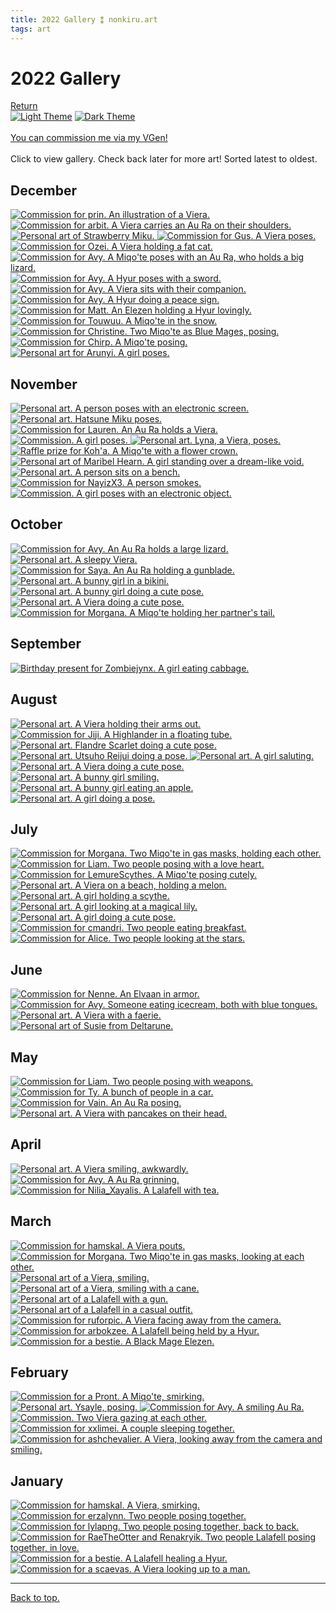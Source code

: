 ```yaml
---
title: 2022 Gallery ⁑ nonkiru.art
tags: art
---
```


<!-- bulk resize 300 height -->
<h1>2022 Gallery</h1>
<a href="/art/">Return</a>
<br>
<a href="javascript:;" class="a_img" onclick="lightmode()" onmouseover="document.light.src='/assets/website/light_theme_hover.png';" onmouseout="document.light.src='/assets/website/light_theme.png';" 
onfocus="document.light.src='/assets/website/light_theme_hover.png';" onfocusout="document.light.src='/assets/website/light_theme.png';">
<img src="/assets/website/light_theme.png" alt="Light Theme" name="light"></a>
<a href="javascript:;" class="a_img" onclick="darkmode()" onmouseover="document.dark.src='/assets/website/dark_theme_hover.png';" onmouseout="document.dark.src='/assets/website/dark_theme.png';" 
onfocus="document.dark.src='/assets/website/dark_theme_hover.png';" onfocusout="document.dark.src='/assets/website/dark_theme.png';">
<img src="/assets/website/dark_theme.png" alt="Dark Theme" name="dark"></a>

<br>
<br><a href="https://vgen.co/nonkiru">You can commission me via my VGen!</a>
<br>
<br>Click to view gallery. Check back later for more art! Sorted latest to oldest.
<div class="gallery">
<h2>December</h2>
<a href="/../assets/artwork/2022/prin.jpg" data-fancybox="gallery" data-caption="Commission for prin. An illustration of a Viera.">
    <img src="/../assets/artwork/2022/low/prin.jpg" alt="Commission for prin. An illustration of a Viera."  loading="lazy" />
</a>

<a href="/../assets/artwork/2022/arbit.jpg" data-fancybox="gallery" data-caption="Commission for arbit. A Viera carries an Au Ra on their shoulders.">
    <img src="/../assets/artwork/2022/low/arbit.jpg" alt="Commission for arbit. A Viera carries an Au Ra on their shoulders."  loading="lazy" />
</a>

<a href="/../assets/artwork/2022/strawberrymiku.jpg" data-fancybox="gallery" data-caption="Personal art of Strawberry Miku.">
    <img src="/../assets/artwork/2022/low/strawberrymiku.jpg" alt="Personal art of Strawberry Miku."  loading="lazy" />
</a>

<a href="/../assets/artwork/2022/gus.jpg" data-fancybox="gallery" data-caption="Commission for Gus. A Viera poses.">
    <img src="/../assets/artwork/2022/low/gus.jpg" alt="Commission for Gus. A Viera poses."  loading="lazy" />
</a>

<a href="/../assets/artwork/2022/ozei.jpg" data-fancybox="gallery" data-caption="Commission for Ozei. A Viera holding a fat cat.">
    <img src="/../assets/artwork/2022/low/ozei.jpg" alt="Commission for Ozei. A Viera holding a fat cat."  loading="lazy" />
</a>

<a href="/../assets/artwork/2022/avyvok2.jpg" data-fancybox="gallery" data-caption="Commission for Avy. A Miqo'te poses with an Au Ra, who holds a big lizard.">
    <img src="/../assets/artwork/2022/low/avyvok2.jpg" alt="Commission for Avy. A Miqo'te poses with an Au Ra, who holds a big lizard."  loading="lazy" />
</a>

<a href="/../assets/artwork/2022/jones.jpg" data-fancybox="gallery" data-caption="Commission for Avy. A Hyur poses with a sword.">
    <img src="/../assets/artwork/2022/low/jones.jpg" alt="Commission for Avy. A Hyur poses with a sword."  loading="lazy" />
</a>

<a href="/../assets/artwork/2022/myuriavy.jpg" data-fancybox="gallery" data-caption="Commission for Avy. A Viera sits with their companion.">
    <img src="/../assets/artwork/2022/low/myuriavy.jpg" alt="Commission for Avy. A Viera sits with their companion."  loading="lazy" />
</a>

<a href="/../assets/artwork/2022/ijidoa.jpg" data-fancybox="gallery" data-caption="Commission for Avy. A Hyur doing a peace sign.">
    <img src="/../assets/artwork/2022/low/ijidoa.jpg" alt="Commission for Avy. A Hyur doing a peace sign."  loading="lazy" />
</a>

<a href="/../assets/artwork/2022/matt.jpg" data-fancybox="gallery" data-caption="Commission for Matt. An Elezen holding a Hyur lovingly.">
    <img src="/../assets/artwork/2022/low/matt.jpg" alt="Commission for Matt. An Elezen holding a Hyur lovingly."  loading="lazy" />
</a>

<a href="/../assets/artwork/2022/touwuu.jpg" data-fancybox="gallery" data-caption="Commission for Touwuu. A Miqo'te in the snow.">
    <img src="/../assets/artwork/2022/low/touwuu.jpg" alt="Commission for Touwuu. A Miqo'te in the snow."  loading="lazy" />
</a>

<a href="/../assets/artwork/2022/christine.jpg" data-fancybox="gallery" data-caption="Commission for Christine. Two Miqo'te as Blue Mages, posing.">
    <img src="/../assets/artwork/2022/low/christine.jpg" alt="Commission for Christine. Two Miqo'te as Blue Mages, posing."  loading="lazy" />
</a>

<a href="/../assets/artwork/2022/chrip.jpg" data-fancybox="gallery" data-caption="Commission for Chirp. A Miqo'te posing.">
    <img src="/../assets/artwork/2022/low/chrip.jpg" alt="Commission for Chirp. A Miqo'te posing."  loading="lazy" />
</a>

<a href="/../assets/artwork/2022/nadia.jpg" data-fancybox="gallery" data-caption="Personal art for Arunyi. A girl poses.">
    <img src="/../assets/artwork/2022/low/nadia.jpg" alt="Personal art for Arunyi. A girl poses."  loading="lazy" />
</a>

<h2>November</h2>
<a href="/../assets/artwork/2022/jupiter.jpg" data-fancybox="gallery" data-caption="Personal art. A person poses with an electronic screen.">
    <img src="/../assets/artwork/2022/low/jupiter.jpg" alt="Personal art. A person poses with an electronic screen."  loading="lazy" />
</a>

<a href="/../assets/artwork/2022/miku.jpg" data-fancybox="gallery" data-caption="Personal art. Hatsune Miku poses.">
    <img src="/../assets/artwork/2022/low/miku.jpg" alt="Personal art. Hatsune Miku poses."  loading="lazy" />
</a>

<a href="/../assets/artwork/2022/lauren.jpg" data-fancybox="gallery" data-caption="Commission for Lauren. An Au Ra holds a Viera.">
    <img src="/../assets/artwork/2022/low/lauren.jpg" alt="Commission for Lauren. An Au Ra holds a Viera."  loading="lazy" />
</a>

<a href="/../assets/artwork/2022/kiso2.jpg" data-fancybox="gallery" data-caption="Commission. A girl poses.">
    <img src="/../assets/artwork/2022/low/kiso2.jpg" alt="Commission. A girl poses."  loading="lazy" />
</a>

<a href="/../assets/artwork/2022/lyna.jpg" data-fancybox="gallery" data-caption="Personal art. Lyna, a Viera, poses.">
    <img src="/../assets/artwork/2022/low/lyna.jpg" alt="Personal art. Lyna, a Viera, poses."  loading="lazy" />
</a>

<a href="/../assets/artwork/2022/koha.jpg" data-fancybox="gallery" data-caption="Raffle prize for Koh'a. A Miqo'te with a flower crown.">
    <img src="/../assets/artwork/2022/low/koha.jpg" alt="Raffle prize for Koh'a. A Miqo'te with a flower crown."  loading="lazy" />
</a>

<a href="/../assets/artwork/2022/maribel.jpg" data-fancybox="gallery" data-caption="Personal art of Maribel Hearn. A girl standing over a dream-like void.">
    <img src="/../assets/artwork/2022/low/maribel.jpg" alt="Personal art of Maribel Hearn. A girl standing over a dream-like void."  loading="lazy" />
</a>

<a href="/../assets/artwork/2022/myurinohn.jpg" data-fancybox="gallery" data-caption="Personal art. A person sits on a bench.">
    <img src="/../assets/artwork/2022/low/myurinohn.jpg" alt="Personal art. A person sits on a bench."  loading="lazy" />
</a>

<a href="/../assets/artwork/2022/NayizX3.jpg" data-fancybox="gallery" data-caption="Commission for NayizX3. A person smokes.">
    <img src="/../assets/artwork/2022/low/NayizX3.jpg" alt="Commission for NayizX3. A person smokes."  loading="lazy" />
</a>

<a href="/../assets/artwork/2022/kiso.jpg" data-fancybox="gallery" data-caption="Commission. A girl poses with an electronic object.">
    <img src="/../assets/artwork/2022/low/kiso.jpg" alt="Commission. A girl poses with an electronic object."  loading="lazy" />
</a>

<h2>October</h2>
<a href="/../assets/artwork/2022/voksis.jpg" data-fancybox="gallery" data-caption="Commission for Avy. An Au Ra holds a large lizard.">
    <img src="/../assets/artwork/2022/low/voksis.jpg" alt="Commission for Avy. An Au Ra holds a large lizard."  loading="lazy" />
</a>

<a href="/../assets/artwork/2022/myurisleepy.jpg" data-fancybox="gallery" data-caption="Personal art. A sleepy Viera.">
    <img src="/../assets/artwork/2022/low/myurisleepy.jpg" alt="Personal art. A sleepy Viera."  loading="lazy" />
</a>

<a href="/../assets/artwork/2022/saya.jpg" data-fancybox="gallery" data-caption="Commission for Saya. An Au Ra holding a gunblade.">
    <img src="/../assets/artwork/2022/low/saya.jpg" alt="Commission for Saya. An Au Ra holding a gunblade."  loading="lazy" />
</a>

<a href="/../assets/artwork/2022/beach.jpg" data-fancybox="gallery" data-caption="Personal art. A bunny girl in a bikini.">
    <img src="/../assets/artwork/2022/low/beach.jpg" alt="Personal art. A bunny girl in a bikini."  loading="lazy" />
</a>

<a href="/../assets/artwork/2022/non.jpg" data-fancybox="gallery" data-caption="Personal art. A bunny girl doing a cute pose.">
    <img src="/../assets/artwork/2022/low/non.jpg" alt="Personal art. A bunny girl doing a cute pose."  loading="lazy" />
</a>

<a href="/../assets/artwork/2022/myuri.jpg" data-fancybox="gallery" data-caption="Personal art. A Viera doing a cute pose.">
    <img src="/../assets/artwork/2022/low/myuri.jpg" alt="Personal art. A Viera doing a cute pose."  loading="lazy" />
</a>

<a href="/../assets/artwork/2022/morg.jpg" data-fancybox="gallery" data-caption="Commission for Morgana. A Miqo'te holding her partner's tail.">
    <img src="/../assets/artwork/2022/low/marcus.jpg" alt="Commission for Morgana. A Miqo'te holding her partner's tail."  loading="lazy" />
</a>

<h2>September</h2>
<a href="/../assets/artwork/2022/marybirthday.jpg" data-fancybox="gallery" data-caption="Birthday present for Zombiejynx. A girl eating cabbage.">
    <img src="/../assets/artwork/2022/low/marybirthday.jpg" alt="Birthday present for Zombiejynx. A girl eating cabbage."  loading="lazy" />
</a>


<h2>August</h2>
<a href="/../assets/artwork/2022/myuri2.jpg" data-fancybox="gallery" data-caption="Personal art. A Viera holding their arms out.">
    <img src="/../assets/artwork/2022/low/myuri2.jpg" alt="Personal art. A Viera holding their arms out."  loading="lazy" />
</a>

<a href="/../assets/artwork/2022/jiji.jpg" data-fancybox="gallery" data-caption="Commission for Jiji. A Highlander in a floating tube.">
    <img src="/../assets/artwork/2022/low/jiji.jpg" alt="Commission for Jiji. A Highlander in a floating tube."  loading="lazy" />
</a>

<a href="/../assets/artwork/2022/flandre.jpg" data-fancybox="gallery" data-caption="Personal art. Flandre Scarlet doing a cute pose.">
    <img src="/../assets/artwork/2022/low/flandre.jpg" alt="Personal art. Flandre Scarlet doing a cute pose."  loading="lazy" />
</a>

<a href="/../assets/artwork/2022/okuu.jpg" data-fancybox="gallery" data-caption="Personal art. Utsuho Reijui doing a pose.">
    <img src="/../assets/artwork/2022/low/okuu.jpg" alt="Personal art. Utsuho Reijui doing a pose."  loading="lazy" />
</a>

<a href="/../assets/artwork/2022/rune.jpg" data-fancybox="gallery" data-caption="Personal art. A girl saluting.">
    <img src="/../assets/artwork/2022/low/rune.jpg" alt="Personal art. A girl saluting."  loading="lazy" />
</a>

<a href="/../assets/artwork/2022/myu.jpg" data-fancybox="gallery" data-caption="Personal art. A Viera doing a cute pose.">
    <img src="/../assets/artwork/2022/low/myu.jpg" alt="Personal art. A Viera doing a cute pose."  loading="lazy" />
</a>

<a href="/../assets/artwork/2022/bnuuy.jpg" data-fancybox="gallery" data-caption="Personal art. A bunny girl smiling.">
    <img src="/../assets/artwork/2022/low/bnuuy.jpg" alt="Personal art. A bunny girl smiling."  loading="lazy" />
</a>

<a href="/../assets/artwork/2022/bunnycind.jpg" data-fancybox="gallery" data-caption="Personal art. A bunny girl eating an apple.">
    <img src="/../assets/artwork/2022/low/bunnycind.jpg" alt="Personal art. A bunny girl eating an apple."  loading="lazy" />
</a>

<a href="/../assets/artwork/2022/sui.jpg" data-fancybox="gallery" data-caption="Personal art. A girl doing a pose.">
    <img src="/../assets/artwork/2022/low/sui.jpg" alt="Personal art. A girl doing a pose."  loading="lazy" />
</a>


<h2>July</h2>
<a href="/../assets/artwork/2022/coffin.jpg" data-fancybox="gallery" data-caption="Commission for Morgana. Two Miqo'te in gas masks, holding each other.">
    <img src="/../assets/artwork/2022/low/coffin.jpg" alt="Commission for Morgana. Two Miqo'te in gas masks, holding each other."  loading="lazy" />
</a>

<a href="/../assets/artwork/2022/liam.jpg" data-fancybox="gallery" data-caption="Commission for Liam. Two people posing with a love heart.">
    <img src="/../assets/artwork/2022/low/liam.jpg" alt="Commission for Liam. Two people posing with a love heart."  loading="lazy" />
</a>

<a href="/../assets/artwork/2022/lemurescythes.jpg" data-fancybox="gallery" data-caption="Commission for LemureScythes. A Miqo'te posing cutely.">
    <img src="/../assets/artwork/2022/low/lemurescythes.jpg" alt="Commission for LemureScythes. A Miqo'te posing cutely."  loading="lazy" />
</a>

<a href="/../assets/artwork/2022/myubeach.jpg" data-fancybox="gallery" data-caption="Personal art. A Viera on a beach, holding a melon.">
    <img src="/../assets/artwork/2022/low/myubeach.jpg" alt="Personal art. A Viera on a beach, holding a melon."  loading="lazy" />
</a>

<a href="/../assets/artwork/2022/jiji2.jpg" data-fancybox="gallery" data-caption="Personal art. A girl holding a scythe.">
    <img src="/../assets/artwork/2022/low/jiji2.jpg" alt="Personal art. A girl holding a scythe."  loading="lazy" />
</a>

<a href="/../assets/artwork/2022/poshu.jpg" data-fancybox="gallery" data-caption="Personal art. A girl looking at a magical lily.">
    <img src="/../assets/artwork/2022/low/poshu.jpg" alt="Personal art. A girl looking at a magical lily."  loading="lazy" />
</a>

<a href="/../assets/artwork/2022/myuu.jpg" data-fancybox="gallery" data-caption="Personal art. A girl doing a cute pose.">
    <img src="/../assets/artwork/2022/low/myuu.jpg" alt="Personal art. A girl doing a cute pose."  loading="lazy" />
</a>

<a href="/../assets/artwork/2022/cmandri.jpg" data-fancybox="gallery" data-caption="Commission for cmandri. Two people eating breakfast.">
    <img src="/../assets/artwork/2022/low/cmandri.jpg" alt="Commission for cmandri. Two people eating breakfast."  loading="lazy" />
</a>

<a href="/../assets/artwork/2022/alice.jpg" data-fancybox="gallery" data-caption="Commission for Alice. Two people looking at the stars.">
    <img src="/../assets/artwork/2022/low/alice.jpg" alt="Commission for Alice. Two people looking at the stars."  loading="lazy" />
</a>


<h2>June</h2>
<a href="/../assets/artwork/2022/Nenne.jpg" data-fancybox="gallery" data-caption="Commission for Nenne. An Elvaan in armor.">
    <img src="/../assets/artwork/2022/low/Nenne.jpg" alt="Commission for Nenne. An Elvaan in armor."  loading="lazy" />
</a>

<a href="/../assets/artwork/2022/bluetong.jpg" data-fancybox="gallery" data-caption="Commission for Avy. Someone eating icecream, both with blue tongues.">
    <img src="/../assets/artwork/2022/low/bluetong.jpg" alt="Commission for Avy. Someone eating icecream, both with blue tongues."  loading="lazy" />
</a>

<a href="/../assets/artwork/2022/myuuu.jpg" data-fancybox="gallery" data-caption="Personal art. A Viera with a faerie.">
    <img src="/../assets/artwork/2022/low/myuuu.jpg" alt="Personal art. A Viera with a faerie."  loading="lazy" />
</a>

<a href="/../assets/artwork/2022/susie.jpg" data-fancybox="gallery" data-caption="Personal art of Susie from Deltarune.">
    <img src="/../assets/artwork/2022/low/susie.jpg" alt="Personal art of Susie from Deltarune."  loading="lazy" />
</a>

<h2>May</h2>
<a href="/../assets/artwork/2022/liam2.jpg" data-fancybox="gallery" data-caption="Commission for Liam. Two people posing with weapons.">
    <img src="/../assets/artwork/2022/low/liam2.jpg" alt="Commission for Liam. Two people posing with weapons."  loading="lazy" />
</a>

<a href="/../assets/artwork/2022/ty.jpg" data-fancybox="gallery" data-caption="Commission for Ty. A bunch of people in a car.">
    <img src="/../assets/artwork/2022/low/ty.jpg" alt="Commission for Ty. A bunch of people in a car."  loading="lazy" />
</a>

<a href="/../assets/artwork/2022/vain.jpg" data-fancybox="gallery" data-caption="Commission for Vain. An Au Ra posing.">
    <img src="/../assets/artwork/2022/low/vain.jpg" alt="Commission for Vain. An Au Ra posing."  loading="lazy" />
</a>

<a href="/../assets/artwork/2022/myupancake.jpg" data-fancybox="gallery" data-caption="Personal art. A Viera with pancakes on their head.">
    <img src="/../assets/artwork/2022/low/myupancake.jpg" alt="Personal art. A Viera with pancakes on their head."  loading="lazy" />
</a>


<h2>April</h2>
<a href="/../assets/artwork/2022/myuriapril.jpg" data-fancybox="gallery" data-caption="Personal art. A Viera smiling, awkwardly.">
    <img src="/../assets/artwork/2022/low/myuriapril.jpg" alt="Personal art. A Viera smiling, awkwardly."  loading="lazy" />
</a>

<a href="/../assets/artwork/2022/voksis_sparkle.jpg" data-fancybox="gallery" data-caption="Commission for Avy. A Au Ra grinning.">
    <img src="/../assets/artwork/2022/low/voksis_sparkle.jpg" alt="Commission for Avy. A Au Ra grinning."  loading="lazy" />
</a>

<a href="/../assets/artwork/2022/Nilia_Xayalis.jpg" data-fancybox="gallery" data-caption="Commission for Nilia_Xayalis. A Lalafell with tea.">
    <img src="/../assets/artwork/2022/low/Nilia_Xayalis.jpg" alt="Commission for Nilia_Xayalis. A Lalafell with tea."  loading="lazy" />
</a>

<h2>March</h2>
<a href="/../assets/artwork/2022/hamskal.jpg" data-fancybox="gallery" data-caption="Commission for hamskal. A Viera pouts.">
    <img src="/../assets/artwork/2022/low/hamskal.jpg" alt="Commission for hamskal. A Viera pouts."  loading="lazy" />
</a>

<a href="/../assets/artwork/2022/coffinfetish.jpg" data-fancybox="gallery" data-caption="Commission for Morgana. Two Miqo'te in gas masks, looking at each other.">
    <img src="/../assets/artwork/2022/low/coffinfetish.jpg" alt="Commission for Morgana. Two Miqo'te in gas masks, looking at each other."  loading="lazy" />
</a>

<a href="/../assets/artwork/2022/bnuuy.jpg" data-fancybox="gallery" data-caption="Personal art of a Viera, smiling.">
    <img src="/../assets/artwork/2022/low/bnuuy.jpg" alt="Personal art of a Viera, smiling."  loading="lazy" />
</a>

<a href="/../assets/artwork/2022/bnuuy2.jpg" data-fancybox="gallery" data-caption="Personal art of a Viera, smiling with a cane.">
    <img src="/../assets/artwork/2022/low/bnuuy2.jpg" alt="Personal art of a Viera, smiling with a cane."  loading="lazy" />
</a>

<a href="/../assets/artwork/2022/gun.jpg" data-fancybox="gallery" data-caption="Personal art of a Lalafell with a gun.">
    <img src="/../assets/artwork/2022/low/gun.jpg" alt="Personal art of a Lalafell with a gun."  loading="lazy" />
</a>

<a href="/../assets/artwork/2022/warmup.jpg" data-fancybox="gallery" data-caption="Personal art of a Lalafell in a casual outfit.">
    <img src="/../assets/artwork/2022/low/warmup.jpg" alt="Personal art of a Lalafell in a casual outfit."  loading="lazy" />
</a>

<a href="/../assets/artwork/2022/ruforpic.jpg" data-fancybox="gallery" data-caption="Commission for ruforpic. A Viera facing away from the camera.">
    <img src="/../assets/artwork/2022/low/ruforpic.jpg" alt="Commission for ruforpic. A Viera facing away from the camera."  loading="lazy" />
</a>

<a href="/../assets/artwork/2022/arbokzee.jpg" data-fancybox="gallery" data-caption="Commission for arbokzee. A Lalafell being held by a Hyur.">
    <img src="/../assets/artwork/2022/low/arbokzee.jpg" alt="Commission for arbokzee. A Lalafell being held by a Hyur.  "  loading="lazy" />
</a>

<a href="/../assets/artwork/2022/obr.jpg" data-fancybox="gallery" data-caption="Commission for a bestie. A Black Mage Elezen.">
    <img src="/../assets/artwork/2022/low/obr.jpg" alt="Commission for a bestie. A Black Mage Elezen."  loading="lazy" />
</a>

<h2>February</h2>
<a href="/../assets/artwork/2022/pront.jpg" data-fancybox="gallery" data-caption="Commission for a Pront. A Miqo'te, smirking.">
    <img src="/../assets/artwork/2022/low/pront.jpg" alt="Commission for a Pront. A Miqo'te, smirking."  loading="lazy" />
</a>

<a href="/../assets/artwork/2022/ysayle.jpg" data-fancybox="gallery" data-caption="Personal art. Ysayle, posing.">
    <img src="/../assets/artwork/2022/low/ysayle.jpg" alt="Personal art. Ysayle, posing."  loading="lazy" />
</a>

<a href="/../assets/artwork/2022/voksis2.jpg" data-fancybox="gallery" data-caption="Commission for Avy. A smiling Au Ra.">
    <img src="/../assets/artwork/2022/low/voksis2.jpg" alt="Commission for Avy. A smiling Au Ra."  loading="lazy" />
</a>

<a href="/../assets/artwork/2022/berry.jpg" data-fancybox="gallery" data-caption="Commission. Two Viera gazing at each other.">
    <img src="/../assets/artwork/2022/low/berry.jpg" alt="Commission. Two Viera gazing at each other."  loading="lazy" />
</a>

<a href="/../assets/artwork/2022/xxlimei.jpg" data-fancybox="gallery" data-caption="Commission for xxlimei. A couple sleeping together.">
    <img src="/../assets/artwork/2022/low/xxlimei.jpg" alt="Commission for xxlimei. A couple sleeping together."  loading="lazy" />
</a>

<a href="/../assets/artwork/2022/ashchevalier.jpg" data-fancybox="gallery" data-caption="Commission for ashchevalier. A Viera, looking away from the camera and smiling.">
    <img src="/../assets/artwork/2022/low/ashchevalier.jpg" alt="Commission for ashchevalier. A Viera, looking away from the camera and smiling."  loading="lazy" />
</a>


<h2>January</h2>
<a href="/../assets/artwork/2022/hamskal2.jpg" data-fancybox="gallery" data-caption="Commission for hamskal. A Viera, smirking.">
    <img src="/../assets/artwork/2022/low/hamskal2.jpg" alt="Commission for hamskal. A Viera, smirking."  loading="lazy" />
</a>

<a href="/../assets/artwork/2022/erzalynn.jpg" data-fancybox="gallery" data-caption="Commission for erzalynn. Two people posing together.">
    <img src="/../assets/artwork/2022/low/erzalynn.jpg" alt="Commission for erzalynn. Two people posing together."  loading="lazy" />
</a>

<a href="/../assets/artwork/2022/lylapng.jpg" data-fancybox="gallery" data-caption="Commission for lylapng. Two people posing together, back to back.">
    <img src="/../assets/artwork/2022/low/lylapng.jpg" alt="Commission for lylapng. Two people posing together, back to back."  loading="lazy" />
</a>

<a href="/../assets/artwork/2022/rae.jpg" data-fancybox="gallery" data-caption="Commission for RaeTheOtter and Renakryik. Two people Lalafell posing together, in love.">
    <img src="/../assets/artwork/2022/low/rae.jpg" alt="Commission for RaeTheOtter and Renakryik. Two people Lalafell posing together, in love."  loading="lazy" />
</a>

<a href="/../assets/artwork/2022/bestie.jpg" data-fancybox="gallery" data-caption="Commission for a bestie. A Lalafell healing a Hyur.">
    <img src="/../assets/artwork/2022/low/bestie.jpg" alt="Commission for a bestie. A Lalafell healing a Hyur."  loading="lazy" />
</a>

<a href="/../assets/artwork/2022/scaevas.jpg" data-fancybox="gallery" data-caption="Commission for a scaevas. A Viera looking up to a man.">
    <img src="/../assets/artwork/2022/low/scaevas.jpg" alt="Commission for a scaevas. A Viera looking up to a man."  loading="lazy" />
</a>


</div>

<hr>
<a href="#">Back to top.</a>